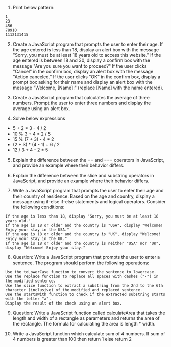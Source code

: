 1. Print below pattern:

```
1
23
456
78910
1112131415
```

2. Create a JavaScript program that prompts the user to enter their age. If the age entered is less than 18, display an alert box with the message "Sorry, you must be at least 18 years old to access this website." If the age entered is between 18 and 30, display a confirm box with the message "Are you sure you want to proceed?" If the user clicks "Cancel" in the confirm box, display an alert box with the message "Action canceled." If the user clicks "OK" in the confirm box, display a prompt box asking for their name and display an alert box with the message "Welcome, [Name]!" (replace [Name] with the name entered).

3. Create a JavaScript program that calculates the average of three numbers. Prompt the user to enter three numbers and display the average using an alert box.

4. Solve below expressions
 - 5 + 2 * 3 - 4 / 2
 - 10 % 3 + 4 * 2 / 5
 - 15 % (7 + 3) - 4 * 2
 - (2 + 3) * (4 - 1) + 6 / 2
 - 12 / 3 + 4 - 2 * 5

5. Explain the difference between the == and === operators in JavaScript, and provide an example where their behavior differs.

6. Explain the difference between the slice and substring operators in JavaScript, and provide an example where their behavior differs.

7. Write a JavaScript program that prompts the user to enter their age and their country of residence. Based on the age and country, display a message using if-else if-else statements and logical operators. Consider the following conditions:

```
If the age is less than 18, display "Sorry, you must be at least 18 years old."
If the age is 18 or older and the country is "USA", display "Welcome! Enjoy your stay in the USA."
If the age is 18 or older and the country is "UK", display "Welcome! Enjoy your stay in the UK."
If the age is 18 or older and the country is neither "USA" nor "UK", display "Welcome! Enjoy your stay."
```

8. Question: Write a JavaScript program that prompts the user to enter a sentence. The program should perform the following operations:

```
Use the toLowerCase function to convert the sentence to lowercase.
Use the replace function to replace all spaces with dashes ("-") in the modified sentence.
Use the slice function to extract a substring from the 2nd to the 6th character (inclusive) of the modified and replaced sentence.
Use the startsWith function to check if the extracted substring starts with the letter "a".
Display the result of the check using an alert box.
```

9. Question: Write a JavaScript function called calculateArea that takes the length and width of a rectangle as parameters and returns the area of the rectangle. The formula for calculating the area is length * width.

10. Write a JavaScript function which calculate sum of 4 numbers. If sum of 4 numbers is greater than 100 then return 1 else return 2
